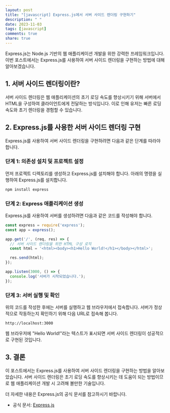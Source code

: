 ```yaml
---
layout: post
title: "[javascript] Express.js에서 서버 사이드 렌더링 구현하기"
description: " "
date: 2023-11-03
tags: [javascript]
comments: true
share: true
---
```


Express.js는 Node.js 기반의 웹 애플리케이션 개발을 위한 강력한 프레임워크입니다. 이번 포스트에서는 Express.js를 사용하여 서버 사이드 렌더링을 구현하는 방법에 대해 알아보겠습니다.

## 1. 서버 사이드 렌더링이란?

서버 사이드 렌더링은 웹 애플리케이션의 초기 로딩 속도를 향상시키기 위해 서버에서 HTML을 구성하여 클라이언트에게 전달하는 방식입니다. 이로 인해 유저는 빠른 로딩 속도와 초기 렌더링을 경험할 수 있습니다.

## 2. Express.js를 사용한 서버 사이드 렌더링 구현

Express.js를 사용하여 서버 사이드 렌더링을 구현하려면 다음과 같은 단계를 따라야 합니다.

### 단계 1: 의존성 설치 및 프로젝트 설정

먼저 프로젝트 디렉토리를 생성하고 Express.js를 설치해야 합니다. 아래의 명령을 실행하여 Express.js를 설치합니다.

```bash
npm install express
```

### 단계 2: Express 애플리케이션 생성

Express.js를 사용하여 서버를 생성하려면 다음과 같은 코드를 작성해야 합니다.

```javascript
const express = require('express');
const app = express();

app.get('/', (req, res) => {
  // 서버 사이드 렌더링을 위한 HTML 구성 로직
  const html = '<html><body><h1>Hello World!</h1></body></html>';

  res.send(html);
});

app.listen(3000, () => {
  console.log('서버가 시작되었습니다.');
});
```

### 단계 3: 서버 실행 및 확인

위의 코드를 작성한 후에는 서버를 실행하고 웹 브라우저에서 접속합니다. 서버가 정상적으로 작동하는지 확인하기 위해 다음 URL로 접속해 봅니다.

```
http://localhost:3000
```

웹 브라우저에 "Hello World!"라는 텍스트가 표시되면 서버 사이드 렌더링이 성공적으로 구현된 것입니다.

## 3. 결론

이 포스트에서는 Express.js를 사용하여 서버 사이드 렌더링을 구현하는 방법을 알아보았습니다. 서버 사이드 렌더링은 초기 로딩 속도를 향상시키는 데 도움이 되는 방법이므로 웹 애플리케이션 개발 시 고려해 볼만한 기술입니다.

더 자세한 내용은 Express.js의 공식 문서를 참고하시기 바랍니다.

- 공식 문서: [Express.js](https://expressjs.com/)